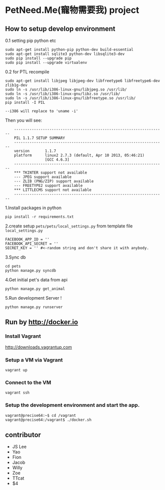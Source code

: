# PetNeed.Me(寵物需要我) project
## How to setup develop environment
0.1 setting pip python etc
```
sudo apt-get install python-pip python-dev build-essential
sudo apt-get install sqlite3 python-dev libsqlite3-dev
sudo pip install --upgrade pip
sudo pip install --upgrade virtualenv
```
0.2 for PTL recompile
```
sudo apt-get install libjpeg libjpeg-dev libfreetype6 libfreetype6-dev zlib1g-dev
sudo ln -s /usr/lib/i386-linux-gnu/libjpeg.so /usr/lib/
sudo ln -s /usr/lib/i386-linux-gnu/libz.so /usr/lib/
sudo ln -s /usr/lib/i386-linux-gnu/libfreetype.so /usr/lib/
pip install -I PIL

--i386 will replace to 'uname -i'
```
Then you will see:
```
    --------------------------------------------------------------------
    PIL 1.1.7 SETUP SUMMARY
    --------------------------------------------------------------------
    version       1.1.7
    platform      linux2 2.7.3 (default, Apr 10 2013, 05:46:21)
                  [GCC 4.6.3]
    --------------------------------------------------------------------
    *** TKINTER support not available
    --- JPEG support available
    --- ZLIB (PNG/ZIP) support available
    --- FREETYPE2 support available
    *** LITTLECMS support not available
    --------------------------------------------------------------------
```

1.Install packages in python

```
pip install -r requirements.txt
```

2.create setup `pets/pets/local_settings.py` from template file `local_settings.py`

```
FACEBOOK_APP_ID = ''
FACEBOOK_API_SECRET = ''
SECRET_KEY = '' #<-random string and don't share it with anybody.
```

3.Sync db

```
cd pets
python manage.py syncdb
```

4.Get initial pet's data from api

```
python manage.py get_animal
```

5.Run development Server !

```
python manage.py runserver
```

## Run by http://docker.io

### Install Vagrant

http://downloads.vagrantup.com

### Setup a VM via Vagrant

```
vagrant up
```

### Connect to the VM

```
vagrant ssh
```

### Setup the development environment and start the app.

```
vagrant@precise64:~$ cd /vagrant
vagrant@precise64:/vagrant$ ./docker.sh
```

## contributor
* JS Lee
* Yao
* Fion
* Jacob
* Willy
* Zoe
* TTcat
* $4
